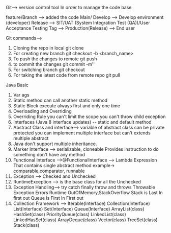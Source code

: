 Git--> version control tool
In order to manage the code base


feature/Branch --> added the code 
Main/ Develop --> Develop environment (developer)
Release --> SIT/UAT (System Integration Test (QA))/User Acceptance Testing 
Tag --> Production(Release) --> End user


Git commands-->
1. Cloning the repo in local
git clone <ssh Repo Url>
2. For creating new branch 
git checkout -b <branch_name>
3. To push the changes to remote
git push
4. to commit the changes
git commit -m'<Message>'
5. For switching branch 
git checkout
6. For taking the latest code from remote repo
git pull

Java Basic
1. Var ags
2. Static method can call another static method
3. Static Block execute always first and only one time
4. Overloading and Overriding
5. Overriding Rule
    you can't limit the scope
    you can't throw child exception 
6. Interfaces (Java 8 interface updates) -- static and default method 
7. Abstract Class and interface--> variable of abstract class can be private protected 
    you can implement multiple interface but can't extends multiple abstract
8. Java don't support multiple inheritance.
9. Marker Interface --> serializable, cloneable 
    Provides instruction to do something don't have any method
10. Functional Interface -->@FunctionalInterface --> Lambda Expression
    That contains single abstract method
    example-> comparable,comparator, runnable
11. Exception --> Checked and Unchecked
12. RuntimeException --> is the base class for all the Unchecked
13. Exception Handling--> try catch finally throw and throws
                            Throwable
                    Exception         Errors
               Runtime                OutOfMemory,StackOverflow
Stack is Last In first out 
Queue is First In First out 
14. Collection Framework --> 
                        Iterable(Interface)
                        Collection(Interface)
            List(Interface)    Set(Interface)          Queue(Interface)
            ArrayList(class)   HashSet(class)          PriorityQueue(class)
            LinkedList(class)  LinkedHasSet(class)     ArrayDeque(class)
            Vector(class)      TreeSet(class)
            Stack(class)
